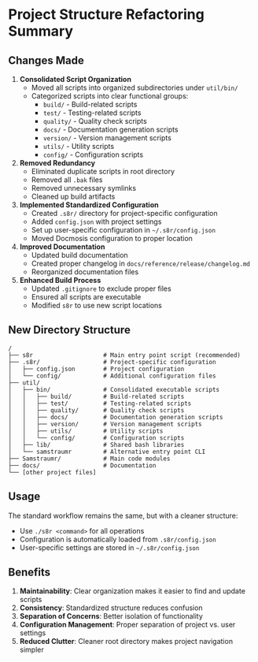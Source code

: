<!-- 
Copyright (c) 2025 [Eric C. Mumford (@heymumford)](https://github.com/heymumford), Gemini Deep Research, Claude 3.7.
-->

# Project Structure Refactoring Summary

## Changes Made

1. **Consolidated Script Organization**
   - Moved all scripts into organized subdirectories under `util/bin/`
   - Categorized scripts into clear functional groups:
     - `build/` - Build-related scripts
     - `test/` - Testing-related scripts
     - `quality/` - Quality check scripts
     - `docs/` - Documentation generation scripts
     - `version/` - Version management scripts
     - `utils/` - Utility scripts
     - `config/` - Configuration scripts
2. **Removed Redundancy**
   - Eliminated duplicate scripts in root directory
   - Removed all `.bak` files
   - Removed unnecessary symlinks
   - Cleaned up build artifacts
3. **Implemented Standardized Configuration**
   - Created `.s8r/` directory for project-specific configuration
   - Added `config.json` with project settings
   - Set up user-specific configuration in `~/.s8r/config.json`
   - Moved Docmosis configuration to proper location
4. **Improved Documentation**
   - Updated build documentation
   - Created proper changelog in `docs/reference/release/changelog.md`
   - Reorganized documentation files
5. **Enhanced Build Process**
   - Updated `.gitignore` to exclude proper files
   - Ensured all scripts are executable
   - Modified `s8r` to use new script locations

## New Directory Structure

```
/
├── s8r                    # Main entry point script (recommended)
├── .s8r/                  # Project-specific configuration
│   ├── config.json        # Project configuration
│   └── config/            # Additional configuration files
├── util/
│   ├── bin/               # Consolidated executable scripts
│   │   ├── build/         # Build-related scripts
│   │   ├── test/          # Testing-related scripts
│   │   ├── quality/       # Quality check scripts
│   │   ├── docs/          # Documentation generation scripts
│   │   ├── version/       # Version management scripts
│   │   ├── utils/         # Utility scripts
│   │   └── config/        # Configuration scripts
│   ├── lib/               # Shared bash libraries
│   └── samstraumr         # Alternative entry point CLI
├── Samstraumr/            # Main code modules
├── docs/                  # Documentation
└── [other project files]
```

## Usage

The standard workflow remains the same, but with a cleaner structure:
- Use `./s8r <command>` for all operations
- Configuration is automatically loaded from `.s8r/config.json`
- User-specific settings are stored in `~/.s8r/config.json`

## Benefits

1. **Maintainability**: Clear organization makes it easier to find and update scripts
2. **Consistency**: Standardized structure reduces confusion
3. **Separation of Concerns**: Better isolation of functionality
4. **Configuration Management**: Proper separation of project vs. user settings
5. **Reduced Clutter**: Cleaner root directory makes project navigation simpler
